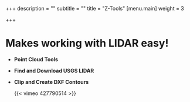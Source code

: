 +++
description = ""
subtitle = ""
title = "Z-Tools"
[menu.main]
weight = 3

+++
# Makes working with LIDAR easy!

* **Point Cloud Tools**
* **Find and Download USGS LIDAR**
* **Clip and Create DXF Contours**

  {{< vimeo 427790514 >}}